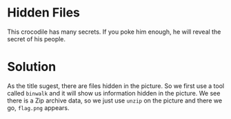 # Hidden Files
This crocodile has many secrets. If you poke him enough, he will reveal the secret of his people.

# Solution
As the title sugest, there are files hidden in the picture. So we first use a tool called `binwalk` and it will show us information hidden in the picture. We see there is a Zip archive data, so we just use `unzip` on the picture and there we go, `flag.png` appears.

